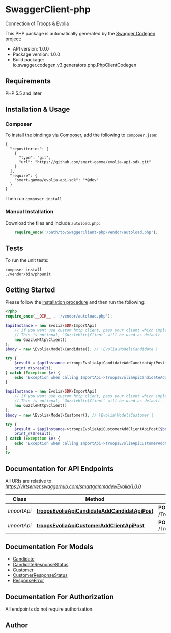 # SwaggerClient-php
Connection of Troops & Evolia

This PHP package is automatically generated by the [Swagger Codegen](https://github.com/swagger-api/swagger-codegen) project:

- API version: 1.0.0
- Package version: 1.0.0
- Build package: io.swagger.codegen.v3.generators.php.PhpClientCodegen

## Requirements

PHP 5.5 and later

## Installation & Usage
### Composer

To install the bindings via [Composer](http://getcomposer.org/), add the following to `composer.json`:

```
{
  "repositories": [
    {
      "type": "git",
      "url": "https://github.com/smart-gamma/evolia-api-sdk.git"
    }
  ],
  "require": {
    "smart-gamma/evolia-api-sdk": "*@dev"
  }
}
```

Then run `composer install`

### Manual Installation

Download the files and include `autoload.php`:

```php
    require_once('/path/to/SwaggerClient-php/vendor/autoload.php');
```

## Tests

To run the unit tests:

```
composer install
./vendor/bin/phpunit
```

## Getting Started

Please follow the [installation procedure](#installation--usage) and then run the following:

```php
<?php
require_once(__DIR__ . '/vendor/autoload.php');

$apiInstance = new Evolia\SDK\ImportApi(
    // If you want use custom http client, pass your client which implements `GuzzleHttp\ClientInterface`.
    // This is optional, `GuzzleHttp\Client` will be used as default.
    new GuzzleHttp\Client()
);
$body = new \Evolia\Model\Candidate(); // \Evolia\Model\Candidate | 

try {
    $result = $apiInstance->troopsEvoliaApiCandidateAddCandidatApiPost($body);
    print_r($result);
} catch (Exception $e) {
    echo 'Exception when calling ImportApi->troopsEvoliaApiCandidateAddCandidatApiPost: ', $e->getMessage(), PHP_EOL;
}

$apiInstance = new Evolia\SDK\ImportApi(
    // If you want use custom http client, pass your client which implements `GuzzleHttp\ClientInterface`.
    // This is optional, `GuzzleHttp\Client` will be used as default.
    new GuzzleHttp\Client()
);
$body = new \Evolia\Model\Customer(); // \Evolia\Model\Customer | 

try {
    $result = $apiInstance->troopsEvoliaApiCustomerAddClientApiPost($body);
    print_r($result);
} catch (Exception $e) {
    echo 'Exception when calling ImportApi->troopsEvoliaApiCustomerAddClientApiPost: ', $e->getMessage(), PHP_EOL;
}
?>
```

## Documentation for API Endpoints

All URIs are relative to *https://virtserver.swaggerhub.com/smartgammadev/Evolia/1.0.0*

Class | Method | HTTP request | Description
------------ | ------------- | ------------- | -------------
*ImportApi* | [**troopsEvoliaApiCandidateAddCandidatApiPost**](docs/Api/ImportApi.md#troopsevoliaapicandidateaddcandidatapipost) | **POST** /TroopsEvolia/api/Candidate/AddCandidatApi | 
*ImportApi* | [**troopsEvoliaApiCustomerAddClientApiPost**](docs/Api/ImportApi.md#troopsevoliaapicustomeraddclientapipost) | **POST** /TroopsEvolia/api/Customer/AddClientApi | 

## Documentation For Models

 - [Candidate](docs/Model/Candidate.md)
 - [CandidateResponseStatus](docs/Model/CandidateResponseStatus.md)
 - [Customer](docs/Model/Customer.md)
 - [CustomerResponseStatus](docs/Model/CustomerResponseStatus.md)
 - [ResponseError](docs/Model/ResponseError.md)

## Documentation For Authorization

 All endpoints do not require authorization.


## Author



